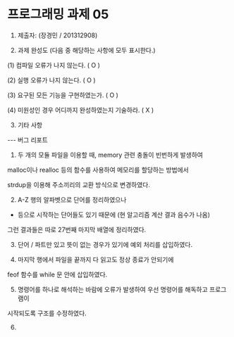 ﻿# 프로그래밍 과제 05

1. 제출자:   (장경민 / 201312908)

2. 과제 완성도 (다음 중 해당하는 사항에 모두 표시한다.)

(1) 컴파일 오류가 나지 않는다. ( O )

(2) 실행 오류가 나지 않는다. ( O )

(3) 요구된 모든 기능을 구현하였는가. ( O )

(4) 미원성인 경우 어디까지 완성하였는지 기술하라. ( X )

3. 기타 사항 

--- 버그 리포트

1. 두 개의 모듈 파일을 이용할 때, memory 관련 충돌이 빈번하게 발생하여

malloc이나 realloc 등의 함수를 사용하여 메모리를 할당하는 방법에서

strdup을 이용해 주소끼리의 교환 방식으로 변경하였다.

2. A-Z 행의 알파벳으로 단어를 정리하였으나

- 등으로 시작하는 단어들도 있기 때문에 (현 알고리즘 계산 결과 음수가 나옴)

그런 결과들은 따로 27번째 마지막 배열에 정리하였다.

3. 단어 / 파트만 있고 뜻이 없는 경우가 있기에 예외 처리를 삽입하였다.

4. 마지막 행에서 파일을 끝까지 다 읽고도 정상 종료가 안되기에

feof 함수를 while 문 안에 삽입하였다.

5. 명령어를 하나로 해석하는 바람에 오류가 발생하여 우선 명령어를 해독하고 프로그램이

시작되도록 구조를 수정하였다.

6. 




